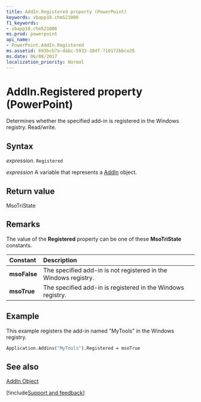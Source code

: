 ```yaml
---
title: AddIn.Registered property (PowerPoint)
keywords: vbapp10.chm521006
f1_keywords:
- vbapp10.chm521006
ms.prod: powerpoint
api_name:
- PowerPoint.AddIn.Registered
ms.assetid: 693bcb7a-dabc-5933-38df-710172bbce26
ms.date: 06/08/2017
localization_priority: Normal
---
```



# AddIn.Registered property (PowerPoint)

Determines whether the specified add-in is registered in the Windows registry. Read/write.


## Syntax

_expression_. `Registered`

_expression_ A variable that represents a [AddIn](PowerPoint.AddIn.md) object.


## Return value

MsoTriState


## Remarks

The value of the  **Registered** property can be one of these **MsoTriState** constants.



|Constant|Description|
|:-----|:-----|
|**msoFalse**| The specified add-in is not registered in the Windows registry.|
|**msoTrue**| The specified add-in is registered in the Windows registry.|

## Example

This example registers the add-in named "MyTools" in the Windows registry.


```vb
Application.Addins("MyTools").Registered = msoTrue
```


## See also


[AddIn Object](PowerPoint.AddIn.md)

[!include[Support and feedback](~/includes/feedback-boilerplate.md)]